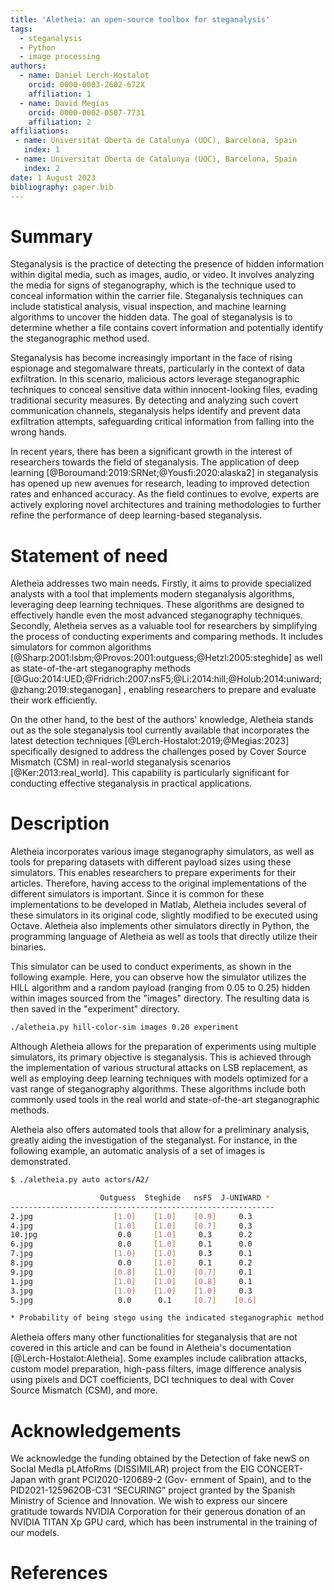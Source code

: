 ```yaml
---
title: 'Aletheia: an open-source toolbox for steganalysis'
tags:
  - steganalysis
  - Python
  - image processing
authors:
  - name: Daniel Lerch-Hostalot
    orcid: 0000-0003-2602-672X
    affiliation: 1
  - name: David Megías
    orcid: 0000-0002-0507-7731
    affiliation: 2
affiliations:
 - name: Universitat Oberta de Catalunya (UOC), Barcelona, Spain
   index: 1
 - name: Universitat Oberta de Catalunya (UOC), Barcelona, Spain
   index: 2
date: 1 August 2023
bibliography: paper.bib
---
```


# Summary

Steganalysis is the practice of detecting the presence of hidden information
within digital media, such as images, audio, or video. It involves analyzing
the media for signs of steganography, which is the technique used to conceal
information within the carrier file. Steganalysis techniques can include
statistical analysis, visual inspection, and machine learning algorithms to
uncover the hidden data. The goal of steganalysis is to determine whether a
file contains covert information and potentially identify the steganographic
method used.

Steganalysis has become increasingly important in the face of rising espionage
and stegomalware threats, particularly in the context of data exfiltration.
In this scenario, malicious actors leverage steganographic techniques to
conceal sensitive data within innocent-looking files, evading traditional
security measures. By detecting and analyzing such covert communication
channels, steganalysis helps identify and prevent data exfiltration attempts,
safeguarding critical information from falling into the wrong hands.

In recent years, there has been a significant growth in the interest of
researchers towards the field of steganalysis. The application of deep learning
[@Boroumand:2019:SRNet;@Yousfi:2020:alaska2]
in steganalysis has opened up new avenues for research,
leading to improved detection rates and enhanced accuracy. As the field
continues to evolve, experts are actively exploring novel architectures and
training methodologies to further refine the performance of deep learning-based
steganalysis.


# Statement of need

Aletheia addresses two main needs. Firstly, it aims to provide
specialized analysts with a tool that implements modern steganalysis algorithms,
leveraging deep learning techniques. These algorithms are designed to
effectively handle even the most advanced steganography techniques. Secondly,
Aletheia serves as a valuable tool for researchers by simplifying the process
of conducting experiments and comparing methods. It includes simulators for
common algorithms
[@Sharp:2001:lsbm;@Provos:2001:outguess;@Hetzl:2005:steghide]
as well as state-of-the-art steganography methods
[@Guo:2014:UED;@Fridrich:2007:nsF5;@Li:2014:hill;@Holub:2014:uniward;@zhang:2019:steganogan]
, enabling researchers to prepare and evaluate their work efficiently.


On the other hand, to the best of the authors' knowledge, Aletheia stands out
as the sole steganalysis tool currently available that incorporates the
latest detection techniques [@Lerch-Hostalot:2019;@Megias:2023]
specifically designed to address the challenges posed by Cover Source Mismatch
(CSM) in real-world steganalysis scenarios
[@Ker:2013:real_world]. This capability is particularly significant for
conducting effective steganalysis in practical applications.


# Description

Aletheia incorporates various image steganography simulators, as well as tools
for preparing datasets with different payload sizes using these simulators.
This enables researchers to prepare experiments for their articles. Therefore,
having access to the original implementations of the different simulators is
important. Since it is common for these implementations to be developed in
Matlab, Aletheia includes several of these simulators in its original code,
slightly modified to be executed using Octave.
Aletheia also implements other simulators directly in Python, the programming
language of Aletheia as well as tools that directly utilize their binaries.

This simulator can be used to conduct experiments, as shown in the following
example. Here, you can observe how the simulator utilizes the HILL algorithm
and a random payload (ranging from 0.05 to 0.25) hidden within images sourced
from the "images" directory. The resulting data is then saved in the "experiment"
directory.

```bash
./aletheia.py hill-color-sim images 0.20 experiment
```

Although Aletheia allows for the preparation of experiments using multiple
simulators, its primary objective is steganalysis. This is achieved through
the implementation of various structural attacks on LSB replacement, as well as
employing deep learning techniques with models optimized for a vast range of
steganography algorithms. These algorithms include both commonly used tools in
the real world and state-of-the-art steganographic methods.

Aletheia also offers automated tools that allow for a preliminary analysis,
greatly aiding the investigation of the steganalyst. For instance, in the
following example, an automatic analysis of a set of images is demonstrated.

```bash
$ ./aletheia.py auto actors/A2/

                    Outguess  Steghide   nsF5  J-UNIWARD *
-----------------------------------------------------------
2.jpg                  [1.0]    [1.0]    [0.9]     0.3
4.jpg                  [1.0]    [1.0]    [0.7]     0.3
10.jpg                  0.0     [1.0]     0.3      0.2
6.jpg                   0.0     [1.0]     0.1      0.0
7.jpg                  [1.0]    [1.0]     0.3      0.1
8.jpg                   0.0     [1.0]     0.1      0.2
9.jpg                  [0.8]    [1.0]    [0.7]     0.1
1.jpg                  [1.0]    [1.0]    [0.8]     0.1
3.jpg                  [1.0]    [1.0]    [1.0]     0.3
5.jpg                   0.0      0.1     [0.7]    [0.6]

* Probability of being stego using the indicated steganographic method.
```

Aletheia offers many other functionalities for steganalysis that are not covered
in this article and can be found in Aletheia's documentation [@Lerch-Hostalot:Aletheia].
Some examples include calibration attacks, custom model preparation, high-pass
filters, image difference analysis using pixels and DCT coefficients, DCI 
techniques to deal with Cover Source Mismatch (CSM), and more.


# Acknowledgements

We acknowledge the funding obtained by the Detection
of fake newS on SocIal MedIa pLAtfoRms (DISSIMILAR) project
from the EIG CONCERT-Japan with grant PCI2020-120689-2 (Gov-
ernment of Spain), and to the PID2021-125962OB-C31 “SECURING”
project granted by the Spanish Ministry of Science and Innovation.
We wish to express our sincere gratitude towards NVIDIA Corporation for their
generous donation of an NVIDIA TITAN Xp GPU card, which has been instrumental
in the training of our models.



# References
